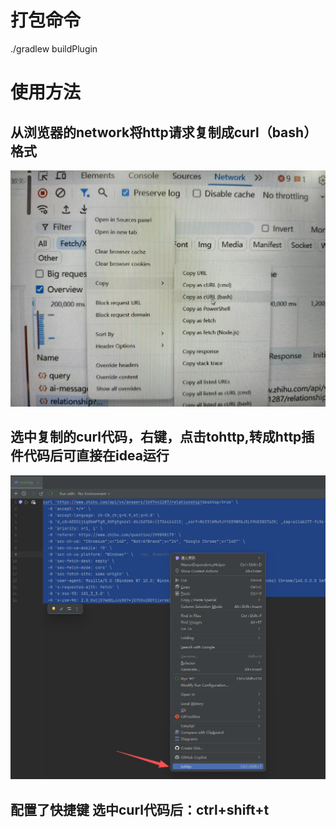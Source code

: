 # 打包命令
./gradlew buildPlugin


# 使用方法
## 从浏览器的network将http请求复制成curl（bash）格式

![img.png](img.png)

## 选中复制的curl代码，右键，点击tohttp,转成http插件代码后可直接在idea运行
![img_1.png](img_1.png)

## 配置了快捷键  选中curl代码后：ctrl+shift+t